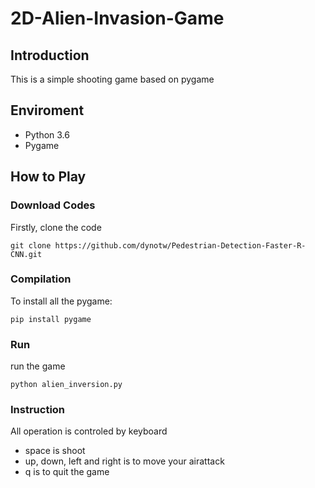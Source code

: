 # 2D-Alien-Invasion-Game

## Introduction
This is a simple shooting game based on pygame

## Enviroment
* Python 3.6
* Pygame


## How to Play
### Download Codes
Firstly, clone the code
```
git clone https://github.com/dynotw/Pedestrian-Detection-Faster-R-CNN.git
```

### Compilation
To install all the pygame:
```
pip install pygame
```

### Run 
run the game
```
python alien_inversion.py
```

### Instruction

All operation is controled by keyboard
* space is shoot
* up, down, left and right is to move your airattack
* q is to quit the game
